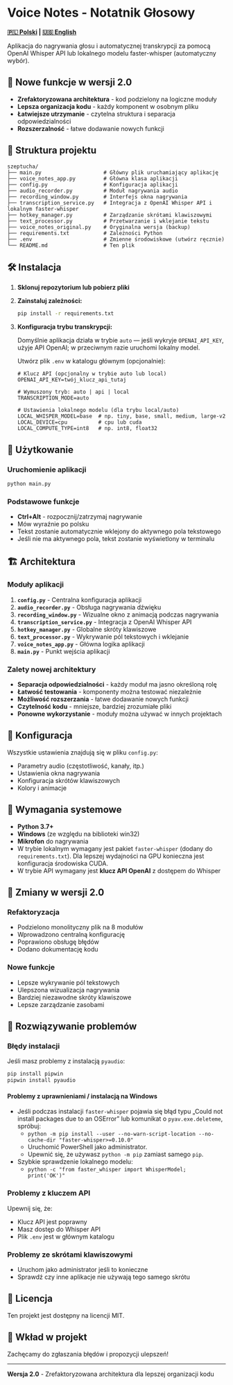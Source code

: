 # Voice Notes - Notatnik Głosowy

**[🇵🇱 Polski](README.md) | [🇺🇸 English](README.en.md)**

Aplikacja do nagrywania głosu i automatycznej transkrypcji za pomocą OpenAI Whisper API lub lokalnego modelu faster-whisper (automatyczny wybór).

## 🚀 Nowe funkcje w wersji 2.0

- **Zrefaktoryzowana architektura** - kod podzielony na logiczne moduły
- **Lepsza organizacja kodu** - każdy komponent w osobnym pliku
- **Łatwiejsze utrzymanie** - czytelna struktura i separacja odpowiedzialności
- **Rozszerzalność** - łatwe dodawanie nowych funkcji

## 📁 Struktura projektu

```
szeptucha/
├── main.py                    # Główny plik uruchamiający aplikację
├── voice_notes_app.py         # Główna klasa aplikacji
├── config.py                  # Konfiguracja aplikacji
├── audio_recorder.py          # Moduł nagrywania audio
├── recording_window.py        # Interfejs okna nagrywania
├── transcription_service.py   # Integracja z OpenAI Whisper API i lokalnym faster-whisper
├── hotkey_manager.py          # Zarządzanie skrótami klawiszowymi
├── text_processor.py          # Przetwarzanie i wklejanie tekstu
├── voice_notes_original.py    # Oryginalna wersja (backup)
├── requirements.txt           # Zależności Python
├── .env                       # Zmienne środowiskowe (utwórz ręcznie)
└── README.md                  # Ten plik
```

## 🛠️ Instalacja

1. **Sklonuj repozytorium lub pobierz pliki**

2. **Zainstaluj zależności:**
   ```bash
   pip install -r requirements.txt
   ```

3. **Konfiguracja trybu transkrypcji:**

   Domyślnie aplikacja działa w trybie `auto` — jeśli wykryje `OPENAI_API_KEY`, użyje API OpenAI; w przeciwnym razie uruchomi lokalny model.

   Utwórz plik `.env` w katalogu głównym (opcjonalnie):
   ```
   # Klucz API (opcjonalny w trybie auto lub local)
   OPENAI_API_KEY=twój_klucz_api_tutaj

   # Wymuszony tryb: auto | api | local
   TRANSCRIPTION_MODE=auto

   # Ustawienia lokalnego modelu (dla trybu local/auto)
   LOCAL_WHISPER_MODEL=base  # np. tiny, base, small, medium, large-v2
   LOCAL_DEVICE=cpu          # cpu lub cuda
   LOCAL_COMPUTE_TYPE=int8   # np. int8, float32
   ```

## 🎯 Użytkowanie

### Uruchomienie aplikacji

```bash
python main.py
```

### Podstawowe funkcje

- **Ctrl+Alt** - rozpocznij/zatrzymaj nagrywanie
- Mów wyraźnie po polsku
- Tekst zostanie automatycznie wklejony do aktywnego pola tekstowego
- Jeśli nie ma aktywnego pola, tekst zostanie wyświetlony w terminalu

## 🏗️ Architektura

### Moduły aplikacji

1. **`config.py`** - Centralna konfiguracja aplikacji
2. **`audio_recorder.py`** - Obsługa nagrywania dźwięku
3. **`recording_window.py`** - Wizualne okno z animacją podczas nagrywania
4. **`transcription_service.py`** - Integracja z OpenAI Whisper API
5. **`hotkey_manager.py`** - Globalne skróty klawiszowe
6. **`text_processor.py`** - Wykrywanie pól tekstowych i wklejanie
7. **`voice_notes_app.py`** - Główna logika aplikacji
8. **`main.py`** - Punkt wejścia aplikacji

### Zalety nowej architektury

- **Separacja odpowiedzialności** - każdy moduł ma jasno określoną rolę
- **Łatwość testowania** - komponenty można testować niezależnie
- **Możliwość rozszerzania** - łatwe dodawanie nowych funkcji
- **Czytelność kodu** - mniejsze, bardziej zrozumiałe pliki
- **Ponowne wykorzystanie** - moduły można używać w innych projektach

## 🔧 Konfiguracja

Wszystkie ustawienia znajdują się w pliku `config.py`:

- Parametry audio (częstotliwość, kanały, itp.)
- Ustawienia okna nagrywania
- Konfiguracja skrótów klawiszowych
- Kolory i animacje

## 🚨 Wymagania systemowe

- **Python 3.7+**
- **Windows** (ze względu na biblioteki win32)
- **Mikrofon** do nagrywania
- W trybie lokalnym wymagany jest pakiet `faster-whisper` (dodany do `requirements.txt`). Dla lepszej wydajności na GPU konieczna jest konfiguracja środowiska CUDA.
- W trybie API wymagany jest **klucz API OpenAI** z dostępem do Whisper

## 📝 Zmiany w wersji 2.0

### Refaktoryzacja

- Podzielono monolityczny plik na 8 modułów
- Wprowadzono centralną konfigurację
- Poprawiono obsługę błędów
- Dodano dokumentację kodu

### Nowe funkcje

- Lepsze wykrywanie pól tekstowych
- Ulepszona wizualizacja nagrywania
- Bardziej niezawodne skróty klawiszowe
- Lepsze zarządzanie zasobami

## 🐛 Rozwiązywanie problemów

### Błędy instalacji

Jeśli masz problemy z instalacją `pyaudio`:
```bash
pip install pipwin
pipwin install pyaudio
```

#### Problemy z uprawnieniami / instalacją na Windows

- Jeśli podczas instalacji `faster-whisper` pojawia się błąd typu „Could not install packages due to an OSError” lub komunikat o `pyav.exe.deleteme`, spróbuj:
  - `python -m pip install --user --no-warn-script-location --no-cache-dir "faster-whisper>=0.10.0"`
  - Uruchomić PowerShell jako administrator.
  - Upewnić się, że używasz `python -m pip` zamiast samego `pip`.
- Szybkie sprawdzenie lokalnego modelu:
  - `python -c "from faster_whisper import WhisperModel; print('OK')"`

### Problemy z kluczem API

Upewnij się, że:
- Klucz API jest poprawny
- Masz dostęp do Whisper API
- Plik `.env` jest w głównym katalogu

### Problemy ze skrótami klawiszowymi

- Uruchom jako administrator jeśli to konieczne
- Sprawdź czy inne aplikacje nie używają tego samego skrótu

## 📄 Licencja

Ten projekt jest dostępny na licencji MIT.

## 🤝 Wkład w projekt

Zachęcamy do zgłaszania błędów i propozycji ulepszeń!

---

**Wersja 2.0** - Zrefaktoryzowana architektura dla lepszej organizacji kodu
